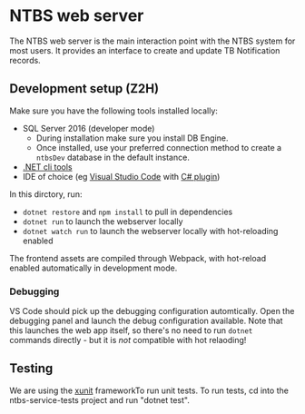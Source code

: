 # NTBS web server
The NTBS web server is the main interaction point with the NTBS system for most users. It provides an interface to create and update TB Notification records.

## Development setup (Z2H)
Make sure you have the following tools installed locally:
  * SQL Server 2016 (developer mode)
    * During installation make sure you install DB Engine.
    * Once installed, use your preferred connection method to create a `ntbsDev` database in the default instance.
  * [.NET cli tools](https://dotnet.microsoft.com/download)
  * IDE of choice (eg [Visual Studio Code](https://code.visualstudio.com/download) with [C# plugin](https://marketplace.visualstudio.com/items?itemName=ms-vscode.csharp))

In this dirctory, run:
- `dotnet restore` and `npm install` to pull in dependencies
- `dotnet run` to launch the webserver locally
- `dotnet watch run` to launch the webserver locally with hot-reloading enabled

The frontend assets are compiled through Webpack, with hot-reload enabled automatically in development mode.

### Debugging
VS Code should pick up the debugging configuration automtically. Open the debugging panel and launch the debug configuration available. Note that this launches the web app itself, so there's no need to run `dotnet` commands directly - but it is *not* compatible with hot relaoding!

## Testing
We are using the [xunit](https://xunit.net/) frameworkTo run unit tests. To run tests, cd into the ntbs-service-tests project and run "dotnet test".
